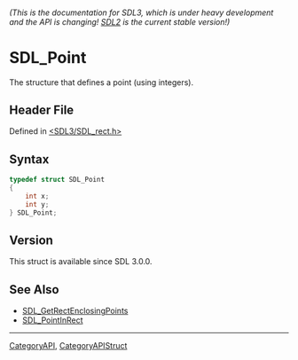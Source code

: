 ###### (This is the documentation for SDL3, which is under heavy development and the API is changing! [SDL2](https://wiki.libsdl.org/SDL2/) is the current stable version!)
# SDL_Point

The structure that defines a point (using integers).

## Header File

Defined in [<SDL3/SDL_rect.h>](https://github.com/libsdl-org/SDL/blob/main/include/SDL3/SDL_rect.h)

## Syntax

```c
typedef struct SDL_Point
{
    int x;
    int y;
} SDL_Point;
```

## Version

This struct is available since SDL 3.0.0.

## See Also

- [SDL_GetRectEnclosingPoints](SDL_GetRectEnclosingPoints)
- [SDL_PointInRect](SDL_PointInRect)

----
[CategoryAPI](CategoryAPI), [CategoryAPIStruct](CategoryAPIStruct)

